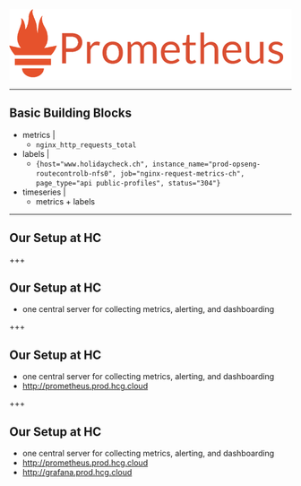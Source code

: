 ![logo](assets/prometheus.png)

---

## Basic Building Blocks

- metrics |
  - `nginx_http_requests_total`
- labels |
  - `{host="www.holidaycheck.ch",
      instance_name="prod-opseng-routecontrolb-nfs0",
      job="nginx-request-metrics-ch",
      page_type="api public-profiles",
      status="304"}`
- timeseries |
  - metrics + labels

---

## Our Setup at HC

+++

## Our Setup at HC

- one central server for collecting metrics, alerting, and dashboarding

+++

## Our Setup at HC

- one central server for collecting metrics, alerting, and dashboarding
- http://prometheus.prod.hcg.cloud

+++

## Our Setup at HC

- one central server for collecting metrics, alerting, and dashboarding
- http://prometheus.prod.hcg.cloud
- http://grafana.prod.hcg.cloud

